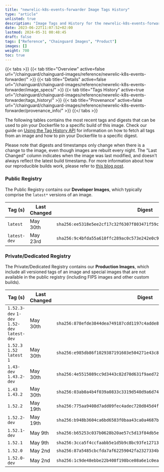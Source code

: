 ```yaml
---
title: "newrelic-k8s-events-forwarder Image Tags History"
type: "article"
unlisted: true
description: "Image Tags and History for the newrelic-k8s-events-forwarder Chainguard Image"
date: 2023-06-22T11:07:52+02:00
lastmod: 2024-05-31 00:48:45
draft: false
tags: ["Reference", "Chainguard Images", "Product"]
images: []
weight: 700
toc: true
---
```


{{< tabs >}}
{{< tab title="Overview" active=false url="/chainguard/chainguard-images/reference/newrelic-k8s-events-forwarder/" >}}
{{< tab title="Details" active=false url="/chainguard/chainguard-images/reference/newrelic-k8s-events-forwarder/image_specs/" >}}
{{< tab title="Tags History" active=true url="/chainguard/chainguard-images/reference/newrelic-k8s-events-forwarder/tags_history/" >}}
{{< tab title="Provenance" active=false url="/chainguard/chainguard-images/reference/newrelic-k8s-events-forwarder/provenance_info/" >}}
{{</ tabs >}}

The following tables contains the most recent tags and digests that can be used to pin your Dockerfile to a specific build of this image. Check our guide on [Using the Tag History API](/chainguard/chainguard-images/using-the-tag-history-api/) for information on how to fetch all tags from an image and how to pin your Dockerfile to a specific digest.

Please note that digests and timestamps only change when there is a change to the image, even though images are rebuilt every night. The "Last Changed" column indicates when the image was last modified, and doesn't always reflect the latest build timestamp. For more information about how our reproducible builds work, please refer to [this blog post](https://www.chainguard.dev/unchained/reproducing-chainguards-reproducible-image-builds).

### Public Registry
The Public Registry contains our **Developer Images**, which typically comprise the `latest*` versions of an image.

| Tag (s)       | Last Changed | Digest                                                                    |
|---------------|--------------|---------------------------------------------------------------------------|
|  `latest`     | May 30th     | `sha256:ee5318e5ee2cf17c32f6307f803471f59c359912d759abb235e11712dcdbb866` |
|  `latest-dev` | May 23rd     | `sha256:9c4bfda55a610ffc289ac0c573e242e0c97dea7ac74785708a374c023ae7f3dd` |


### Private/Dedicated Registry
The Private/Dedicated Registry contains our **Production Images**, which include all versioned tags of an image and special images that are not available in the public registry (including FIPS images and other custom builds).

| Tag (s)                                       | Last Changed | Digest                                                                    |
|-----------------------------------------------|--------------|---------------------------------------------------------------------------|
|  `1.52.3-dev` `1-dev` `1.52-dev` `latest-dev` | May 30th     | `sha256:878efde3844dea749187cdd1197c4adde849d1605c59a8e6e2cce4266b0f7aa3` |
|  `1.52.3` `1.52` `latest` `1`                 | May 30th     | `sha256:e985db86f1029387191603e504271e43c8852c4c83b77e13d99b8e992888e1f4` |
|  `1.43-dev` `1.43.2-dev`                      | May 30th     | `sha256:4e5515089cc9d3443c82d70d631f9aed72661934f1aafdebfc15901f2314728f` |
|  `1.43` `1.43.2`                              | May 30th     | `sha256:03ab0a4b4f039a0833c3319d540d9a6d743d42a87272b0f437e8977df5e73b4a` |
|  `1.52.2`                                     | May 19th     | `sha256:775aa9408d7add09fec4adec720d845d4fc3db536cb29df17f28d6ea949c4e7a` |
|  `1.52.2-dev`                                 | May 19th     | `sha256:b948b3604ca6bd6583f0baa43ca0a4687b169cbee0115fd0c1f207204ccbc872` |
|  `1.52.1-dev`                                 | May 9th      | `sha256:b65253c037b0628b20ae57c5d13f84db5ef0bd441e257fc492fee8507ee489a5` |
|  `1.52.1`                                     | May 9th      | `sha256:3cca5f4ccfaabb5e1d5b9c8bc93fe12713b06279a99b1b44d168329ccb5905f7` |
|  `1.52.0`                                     | May 2nd      | `sha256:87a5485cbcfda7af62259042fa2327334b8e0bcc8baffb42d3f5f21380ff1e85` |
|  `1.52.0-dev`                                 | May 2nd      | `sha256:1c9de48ebbe22b408f198bce08a6e1c0eab61f9941be97596623a3cc79f6178a` |

